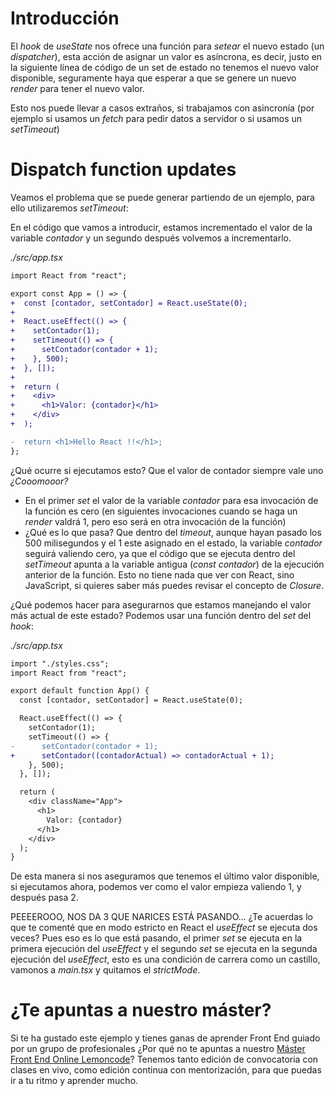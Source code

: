 # Introducción

El _hook_ de _useState_ nos ofrece una función para _setear_ el nuevo estado (un _dispatcher_), esta acción de asignar un valor es asíncrona, es decir, justo en la siguiente línea de código de un set de estado no tenemos el nuevo valor disponible, seguramente haya que esperar a que se genere un nuevo _render_ para tener el nuevo valor.

Esto nos puede llevar a casos extraños, si trabajamos con asincronía (por ejemplo si usamos un _fetch_ para pedir datos a servidor o si usamos un _setTimeout_)

# Dispatch function updates

Veamos el problema que se puede generar partiendo de un ejemplo, para ello utilizaremos _setTimeout_:

En el código que vamos a introducir, estamos incrementado el valor de la variable _contador_ y un segundo después volvemos a incrementarlo.

_./src/app.tsx_

```diff
import React from "react";

export const App = () => {
+  const [contador, setContador] = React.useState(0);
+
+  React.useEffect(() => {
+    setContador(1);
+    setTimeout(() => {
+      setContador(contador + 1);
+    }, 500);
+  }, []);
+
+  return (
+    <div>
+      <h1>Valor: {contador}</h1>
+    </div>
+  );

-  return <h1>Hello React !!</h1>;
};
```

¿Qué ocurre si ejecutamos esto? Que el valor de contador siempre vale uno _¿Cooomooor?_

- En el primer _set_ el valor de la variable _contador_ para esa invocación de la función es cero (en siguientes invocaciones cuando se haga un _render_ valdrá 1, pero eso será en otra invocación de la función)
- ¿Qué es lo que pasa? Que dentro del _timeout_, aunque hayan pasado los 500 milisegundos y el 1 este asignado en el estado, la variable _contador_ seguirá valiendo cero, ya que
  el código que se ejecuta dentro del _setTimeout_ apunta a la variable antigua (_const contador_) de la ejecución anterior de la función. Esto no tiene nada que ver con React, sino JavaScript, si quieres saber más puedes revisar el concepto de _Closure_.

¿Qué podemos hacer para asegurarnos que estamos manejando el valor más actual de este estado? Podemos usar una función dentro del _set_ del _hook_:

_./src/app.tsx_

```diff
import "./styles.css";
import React from "react";

export default function App() {
  const [contador, setContador] = React.useState(0);

  React.useEffect(() => {
    setContador(1);
    setTimeout(() => {
-      setContador(contador + 1);
+      setContador((contadorActual) => contadorActual + 1);
    }, 500);
  }, []);

  return (
    <div className="App">
      <h1>
        Valor: {contador}
      </h1>
    </div>
  );
}
```

De esta manera si nos aseguramos que tenemos el último valor disponible, si ejecutamos ahora, podemos ver como el valor empieza valiendo 1, y después pasa 2.

PEEEEROOO, NOS DA 3 QUE NARICES ESTÁ PASANDO... ¿Te acuerdas lo que te comenté que en modo estricto en React el _useEffect_ se ejecuta dos veces? Pues eso es lo que está pasando, el primer _set_ se ejecuta en la primera ejecución del _useEffect_ y el segundo _set_ se ejecuta en la segunda ejecución del _useEffect_, esto es una condición de carrera como un castillo, vamonos a _main.tsx_ y quitamos el _strictMode_.

# ¿Te apuntas a nuestro máster?

Si te ha gustado este ejemplo y tienes ganas de aprender Front End
guiado por un grupo de profesionales ¿Por qué no te apuntas a
nuestro [Máster Front End Online Lemoncode](https://lemoncode.net/master-frontend#inicio-banner)? Tenemos tanto edición de convocatoria
con clases en vivo, como edición continua con mentorización, para
que puedas ir a tu ritmo y aprender mucho.
